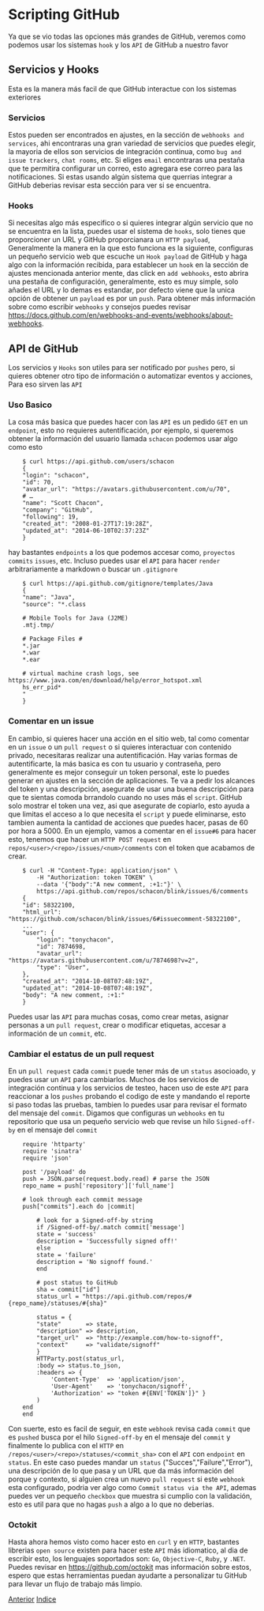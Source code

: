 # Scripting GitHub

Ya que se vio todas las opciones más grandes de GitHub, veremos como podemos usar los sistemas `hook` y los `API` de GitHub a nuestro favor

## Servicios y Hooks
Esta es la manera más facil de que GitHub interactue con los sistemas exteriores

### Servicios
Estos pueden ser encontrados en ajustes, en la sección de `webhooks and services`, ahi encontraras una gran variedad de servicios que puedes elegir, la mayoria de ellos son servicios de integración continua, como `bug and issue trackers`, `chat rooms`, etc. Si eliges `email` encontraras una pestaña que te permitira configurar un correo, esto agregara ese correo para las notificaciones.
Si estas usando algún sistema que querrias integrar a GitHub deberias revisar esta sección para ver si se encuentra.

### Hooks
Si necesitas algo más especifico o si quieres integrar algún servicio que no se encuentra en la lista, puedes usar el sistema de `hooks`, solo tienes que proporcioner un URL y GitHub proporcianara un `HTTP payload`, Generalmente la manera en la que esto funciona es la siguiente, configuras un pequeño servicio web que escuche un `Hook payload` de GitHub y haga algo con la información recibida, para establecer un `hook` en la sección de ajustes mencionada anterior mente, das click en `add webhooks`, esto abrira una pestaña de configuración, generalmente, esto es muy simple, solo añades el URL y lo demas es estandar, por defecto viene que la unica opción de obtener un `payload` es por un `push`.
Para obtener más información sobre como escribir `webhooks` y consejos puedes revisar https://docs.github.com/en/webhooks-and-events/webhooks/about-webhooks.

## API de GitHub
Los servicios y `Hooks` son utiles para ser notificado por `pushes` pero, si quieres obtener otro tipo de información o automatizar eventos y acciones, Para eso sirven las `API`

### Uso Basico
La cosa más basica que puedes hacer con las `API` es un pedido `GET` en un `endpoint`, esto no requieres autentificación, por ejemplo, si queremos obtener la información del usuario llamada `schacon` podemos usar algo como esto
```
    $ curl https://api.github.com/users/schacon
    {
    "login": "schacon",
    "id": 70,
    "avatar_url": "https://avatars.githubusercontent.com/u/70",
    # …
    "name": "Scott Chacon",
    "company": "GitHub",
    "following": 19,
    "created_at": "2008-01-27T17:19:28Z",
    "updated_at": "2014-06-10T02:37:23Z"
    }
```
hay bastantes `endpoints` a los que podemos accesar como, `proyectos` `commits` `issues`, etc. Incluso puedes usar el `API` para hacer `render` arbitrariamente a markdown o buscar un `.gitignore`
```
    $ curl https://api.github.com/gitignore/templates/Java
    {
    "name": "Java",
    "source": "*.class

    # Mobile Tools for Java (J2ME)
    .mtj.tmp/

    # Package Files #
    *.jar
    *.war
    *.ear

    # virtual machine crash logs, see https://www.java.com/en/download/help/error_hotspot.xml
    hs_err_pid*
    "
    }
```

### Comentar en un issue
En cambio, si quieres hacer una acción en el sitio web, tal como comentar en un `issue` o un `pull request` o si quieres interactuar con contenido privado, necesitaras realizar una autentificación.
Hay varias formas de autentificarte, la más basica es con tu usuario y contraseña, pero generalmente es mejor conseguir un token personal, este lo puedes generar en ajustes en la sección de aplicaciones.
Te va a pedir los alcances del token y una descripción, asegurate de usar una buena descripción para que te sientas comoda brrandolo cuando no uses más el `script`.
GitHub solo mostrar el token una vez, asi que asegurate de copiarlo, esto ayuda a que limitas el acceso a lo que necesita el `script` y puede eliminarse, esto tambien aumenta la cantidad de acciones que puedes hacer, pasas de 60 por hora a 5000.
En un ejemplo, vamos a comentar en el `issue#6` para hacer esto, tenemos que hacer un `HTTP POST request` en `repos/<user>/<repo>/issues/<num>/comments` con el token que acabamos de crear.
```
    $ curl -H "Content-Type: application/json" \
        -H "Authorization: token TOKEN" \
        --data '{"body":"A new comment, :+1:"}' \
        https://api.github.com/repos/schacon/blink/issues/6/comments
    {
    "id": 58322100,
    "html_url": "https://github.com/schacon/blink/issues/6#issuecomment-58322100",
    ...
    "user": {
        "login": "tonychacon",
        "id": 7874698,
        "avatar_url": "https://avatars.githubusercontent.com/u/7874698?v=2",
        "type": "User",
    },
    "created_at": "2014-10-08T07:48:19Z",
    "updated_at": "2014-10-08T07:48:19Z",
    "body": "A new comment, :+1:"
    }
```
Puedes usar las `API` para muchas cosas, como crear metas, asignar personas a un `pull request`, crear o modificar etiquetas, accesar a información de un `commit`, etc.

### Cambiar el estatus de un pull request
En un `pull request` cada `commit` puede tener más de un `status` asocioado, y puedes usar un `API` para cambiarlos.
Muchos de los servicios de integración continua y los servicios de testeo, hacen uso de este `API` para reaccionar a los `pushes` probando el codigo de este y mandando el reporte si paso todas las pruebas, tambien lo puedes usar para revisar el formato del mensaje del `commit`.
Digamos que configuras un `webhooks` en tu repositorio que usa un pequeño servicio web que revise un hilo `Signed-off-by` en el mensaje del `commit`
```
    require 'httparty'
    require 'sinatra'
    require 'json'

    post '/payload' do
    push = JSON.parse(request.body.read) # parse the JSON
    repo_name = push['repository']['full_name']

    # look through each commit message
    push["commits"].each do |commit|

        # look for a Signed-off-by string
        if /Signed-off-by/.match commit['message']
        state = 'success'
        description = 'Successfully signed off!'
        else
        state = 'failure'
        description = 'No signoff found.'
        end

        # post status to GitHub
        sha = commit["id"]
        status_url = "https://api.github.com/repos/#{repo_name}/statuses/#{sha}"

        status = {
        "state"       => state,
        "description" => description,
        "target_url"  => "http://example.com/how-to-signoff",
        "context"     => "validate/signoff"
        }
        HTTParty.post(status_url,
        :body => status.to_json,
        :headers => {
            'Content-Type'  => 'application/json',
            'User-Agent'    => 'tonychacon/signoff',
            'Authorization' => "token #{ENV['TOKEN']}" }
        )
    end
    end
```
Con suerte, esto es facil de seguir, en este `webhook` revisa cada `commit` que es `pushed` busca  por el hilo `Signed-off-by` en el mensaje del `commit` y finalmente lo publica con el `HTTP` en `/repos/<user>/<repo>/statuses/<commit_sha>` con el `API` con `endpoint` en `status`.
En este caso puedes mandar un `status` ("Succes","Failure","Error"), una descripción de lo que pasa y un URL que da más información del porque y contexto, si alguien crea un nuevo `pull request` si este `webhook` esta configurado, podria ver algo como `Commit status via the API`, ademas puedes ver un pequeño `checkbox` que muestra si cumplio con la validación, esto es util para que no hagas `push` a algo a lo que no deberias.

### Octokit
Hasta ahora hemos visto como hacer esto en `curl` y en `HTTP`, bastantes librerias `open source` existen para hacer este `API` más idiomatico, al dia de escribir esto, los lenguajes soportados son: `Go`, `Objective-C`, `Ruby`, y `.NET`. Puedes revisar en https://github.com/octokit mas información sobre estos, espero que estas herramientas puedan ayudarte a personalizar tu GitHub para llevar un flujo de trabajo más limpio.


[Anterior](Ch6.4.md)
[Indice](Ch6/Indice.md)